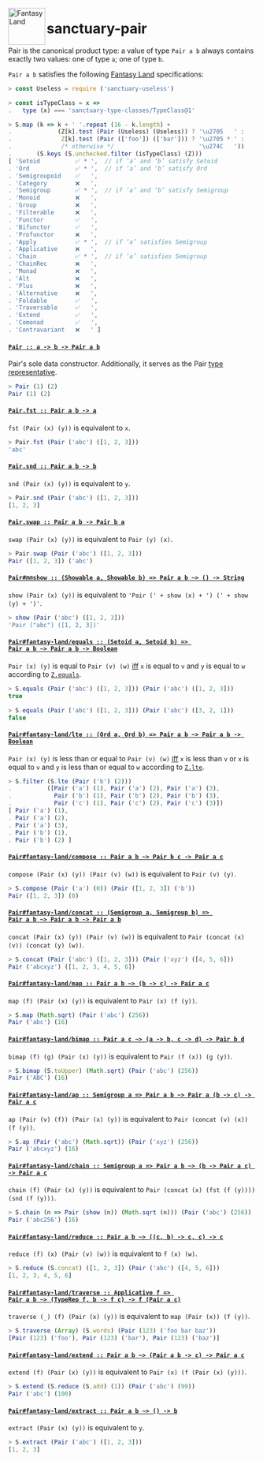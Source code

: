 <a href="https://github.com/fantasyland/fantasy-land"><img alt="Fantasy Land" src="https://raw.githubusercontent.com/fantasyland/fantasy-land/master/logo.png" width="75" height="75" align="left"></a>

# sanctuary-pair

Pair is the canonical product type: a value of type `Pair a b` always
contains exactly two values: one of type `a`; one of type `b`.

`Pair a b` satisfies the following [Fantasy Land][] specifications:

```javascript
> const Useless = require ('sanctuary-useless')

> const isTypeClass = x =>
.   type (x) === 'sanctuary-type-classes/TypeClass@1'

> S.map (k => k + ' '.repeat (16 - k.length) +
.             (Z[k].test (Pair (Useless) (Useless)) ? '\u2705   ' :
.              Z[k].test (Pair (['foo']) (['bar'])) ? '\u2705 * ' :
.              /* otherwise */                        '\u274C   '))
.       (S.keys (S.unchecked.filter (isTypeClass) (Z)))
[ 'Setoid          ✅ * ',  // if ‘a’ and ‘b’ satisfy Setoid
. 'Ord             ✅ * ',  // if ‘a’ and ‘b’ satisfy Ord
. 'Semigroupoid    ✅   ',
. 'Category        ❌   ',
. 'Semigroup       ✅ * ',  // if ‘a’ and ‘b’ satisfy Semigroup
. 'Monoid          ❌   ',
. 'Group           ❌   ',
. 'Filterable      ❌   ',
. 'Functor         ✅   ',
. 'Bifunctor       ✅   ',
. 'Profunctor      ❌   ',
. 'Apply           ✅ * ',  // if ‘a’ satisfies Semigroup
. 'Applicative     ❌   ',
. 'Chain           ✅ * ',  // if ‘a’ satisfies Semigroup
. 'ChainRec        ❌   ',
. 'Monad           ❌   ',
. 'Alt             ❌   ',
. 'Plus            ❌   ',
. 'Alternative     ❌   ',
. 'Foldable        ✅   ',
. 'Traversable     ✅   ',
. 'Extend          ✅   ',
. 'Comonad         ✅   ',
. 'Contravariant   ❌   ' ]
```

#### <a name="Pair" href="https://github.com/sanctuary-js/sanctuary-pair/blob/v2.0.0/index.js#L124">`Pair :: a -⁠> b -⁠> Pair a b`</a>

Pair's sole data constructor. Additionally, it serves as the
Pair [type representative][].

```javascript
> Pair (1) (2)
Pair (1) (2)
```

#### <a name="Pair.fst" href="https://github.com/sanctuary-js/sanctuary-pair/blob/v2.0.0/index.js#L155">`Pair.fst :: Pair a b -⁠> a`</a>

`fst (Pair (x) (y))` is equivalent to `x`.

```javascript
> Pair.fst (Pair ('abc') ([1, 2, 3]))
'abc'
```

#### <a name="Pair.snd" href="https://github.com/sanctuary-js/sanctuary-pair/blob/v2.0.0/index.js#L165">`Pair.snd :: Pair a b -⁠> b`</a>

`snd (Pair (x) (y))` is equivalent to `y`.

```javascript
> Pair.snd (Pair ('abc') ([1, 2, 3]))
[1, 2, 3]
```

#### <a name="Pair.swap" href="https://github.com/sanctuary-js/sanctuary-pair/blob/v2.0.0/index.js#L175">`Pair.swap :: Pair a b -⁠> Pair b a`</a>

`swap (Pair (x) (y))` is equivalent to `Pair (y) (x)`.

```javascript
> Pair.swap (Pair ('abc') ([1, 2, 3]))
Pair ([1, 2, 3]) ('abc')
```

#### <a name="Pair.prototype.@@show" href="https://github.com/sanctuary-js/sanctuary-pair/blob/v2.0.0/index.js#L185">`Pair#@@show :: (Showable a, Showable b) => Pair a b ~> () -⁠> String`</a>

`show (Pair (x) (y))` is equivalent to
`'Pair (' + show (x) + ') (' + show (y) + ')'`.

```javascript
> show (Pair ('abc') ([1, 2, 3]))
'Pair ("abc") ([1, 2, 3])'
```

#### <a name="Pair.prototype.fantasy-land/equals" href="https://github.com/sanctuary-js/sanctuary-pair/blob/v2.0.0/index.js#L198">`Pair#fantasy-land/equals :: (Setoid a, Setoid b) => Pair a b ~> Pair a b -⁠> Boolean`</a>

`Pair (x) (y)` is equal to `Pair (v) (w)` [iff][] `x` is equal to `v`
and `y` is equal to `w` according to [`Z.equals`][].

```javascript
> S.equals (Pair ('abc') ([1, 2, 3])) (Pair ('abc') ([1, 2, 3]))
true

> S.equals (Pair ('abc') ([1, 2, 3])) (Pair ('abc') ([3, 2, 1]))
false
```

#### <a name="Pair.prototype.fantasy-land/lte" href="https://github.com/sanctuary-js/sanctuary-pair/blob/v2.0.0/index.js#L214">`Pair#fantasy-land/lte :: (Ord a, Ord b) => Pair a b ~> Pair a b -⁠> Boolean`</a>

`Pair (x) (y)` is less than or equal to `Pair (v) (w)` [iff][] `x` is
less than `v` or `x` is equal to `v` and `y` is less than or equal to
`w` according to [`Z.lte`][].

```javascript
> S.filter (S.lte (Pair ('b') (2)))
.          ([Pair ('a') (1), Pair ('a') (2), Pair ('a') (3),
.            Pair ('b') (1), Pair ('b') (2), Pair ('b') (3),
.            Pair ('c') (1), Pair ('c') (2), Pair ('c') (3)])
[ Pair ('a') (1),
. Pair ('a') (2),
. Pair ('a') (3),
. Pair ('b') (1),
. Pair ('b') (2) ]
```

#### <a name="Pair.prototype.fantasy-land/compose" href="https://github.com/sanctuary-js/sanctuary-pair/blob/v2.0.0/index.js#L236">`Pair#fantasy-land/compose :: Pair a b ~> Pair b c -⁠> Pair a c`</a>

`compose (Pair (x) (y)) (Pair (v) (w))` is equivalent to `Pair (v) (y)`.

```javascript
> S.compose (Pair ('a') (0)) (Pair ([1, 2, 3]) ('b'))
Pair ([1, 2, 3]) (0)
```

#### <a name="Pair.prototype.fantasy-land/concat" href="https://github.com/sanctuary-js/sanctuary-pair/blob/v2.0.0/index.js#L248">`Pair#fantasy-land/concat :: (Semigroup a, Semigroup b) => Pair a b ~> Pair a b -⁠> Pair a b`</a>

`concat (Pair (x) (y)) (Pair (v) (w))` is equivalent to
`Pair (concat (x) (v)) (concat (y) (w))`.

```javascript
> S.concat (Pair ('abc') ([1, 2, 3])) (Pair ('xyz') ([4, 5, 6]))
Pair ('abcxyz') ([1, 2, 3, 4, 5, 6])
```

#### <a name="Pair.prototype.fantasy-land/map" href="https://github.com/sanctuary-js/sanctuary-pair/blob/v2.0.0/index.js#L262">`Pair#fantasy-land/map :: Pair a b ~> (b -⁠> c) -⁠> Pair a c`</a>

`map (f) (Pair (x) (y))` is equivalent to `Pair (x) (f (y))`.

```javascript
> S.map (Math.sqrt) (Pair ('abc') (256))
Pair ('abc') (16)
```

#### <a name="Pair.prototype.fantasy-land/bimap" href="https://github.com/sanctuary-js/sanctuary-pair/blob/v2.0.0/index.js#L274">`Pair#fantasy-land/bimap :: Pair a c ~> (a -⁠> b, c -⁠> d) -⁠> Pair b d`</a>

`bimap (f) (g) (Pair (x) (y))` is equivalent to `Pair (f (x)) (g (y))`.

```javascript
> S.bimap (S.toUpper) (Math.sqrt) (Pair ('abc') (256))
Pair ('ABC') (16)
```

#### <a name="Pair.prototype.fantasy-land/ap" href="https://github.com/sanctuary-js/sanctuary-pair/blob/v2.0.0/index.js#L286">`Pair#fantasy-land/ap :: Semigroup a => Pair a b ~> Pair a (b -⁠> c) -⁠> Pair a c`</a>

`ap (Pair (v) (f)) (Pair (x) (y))` is equivalent to
`Pair (concat (v) (x)) (f (y))`.

```javascript
> S.ap (Pair ('abc') (Math.sqrt)) (Pair ('xyz') (256))
Pair ('abcxyz') (16)
```

#### <a name="Pair.prototype.fantasy-land/chain" href="https://github.com/sanctuary-js/sanctuary-pair/blob/v2.0.0/index.js#L299">`Pair#fantasy-land/chain :: Semigroup a => Pair a b ~> (b -⁠> Pair a c) -⁠> Pair a c`</a>

`chain (f) (Pair (x) (y))` is equivalent to
`Pair (concat (x) (fst (f (y)))) (snd (f (y)))`.

```javascript
> S.chain (n => Pair (show (n)) (Math.sqrt (n))) (Pair ('abc') (256))
Pair ('abc256') (16)
```

#### <a name="Pair.prototype.fantasy-land/reduce" href="https://github.com/sanctuary-js/sanctuary-pair/blob/v2.0.0/index.js#L313">`Pair#fantasy-land/reduce :: Pair a b ~> ((c, b) -⁠> c, c) -⁠> c`</a>

`reduce (f) (x) (Pair (v) (w))` is equivalent to `f (x) (w)`.

```javascript
> S.reduce (S.concat) ([1, 2, 3]) (Pair ('abc') ([4, 5, 6]))
[1, 2, 3, 4, 5, 6]
```

#### <a name="Pair.prototype.fantasy-land/traverse" href="https://github.com/sanctuary-js/sanctuary-pair/blob/v2.0.0/index.js#L325">`Pair#fantasy-land/traverse :: Applicative f => Pair a b ~> (TypeRep f, b -⁠> f c) -⁠> f (Pair a c)`</a>

`traverse (_) (f) (Pair (x) (y))` is equivalent to
`map (Pair (x)) (f (y))`.

```javascript
> S.traverse (Array) (S.words) (Pair (123) ('foo bar baz'))
[Pair (123) ('foo'), Pair (123) ('bar'), Pair (123) ('baz')]
```

#### <a name="Pair.prototype.fantasy-land/extend" href="https://github.com/sanctuary-js/sanctuary-pair/blob/v2.0.0/index.js#L338">`Pair#fantasy-land/extend :: Pair a b ~> (Pair a b -⁠> c) -⁠> Pair a c`</a>

`extend (f) (Pair (x) (y))` is equivalent to
`Pair (x) (f (Pair (x) (y)))`.

```javascript
> S.extend (S.reduce (S.add) (1)) (Pair ('abc') (99))
Pair ('abc') (100)
```

#### <a name="Pair.prototype.fantasy-land/extract" href="https://github.com/sanctuary-js/sanctuary-pair/blob/v2.0.0/index.js#L351">`Pair#fantasy-land/extract :: Pair a b ~> () -⁠> b`</a>

`extract (Pair (x) (y))` is equivalent to `y`.

```javascript
> S.extract (Pair ('abc') ([1, 2, 3]))
[1, 2, 3]
```

[Fantasy Land]:             https://github.com/fantasyland/fantasy-land/tree/v4.0.1
[`Z.equals`]:               https://github.com/sanctuary-js/sanctuary-type-classes/tree/v12.0.0#equals
[`Z.lte`]:                  https://github.com/sanctuary-js/sanctuary-type-classes/tree/v12.0.0#lte
[iff]:                      https://en.wikipedia.org/wiki/If_and_only_if
[type representative]:      https://github.com/fantasyland/fantasy-land/tree/v4.0.1#type-representatives
